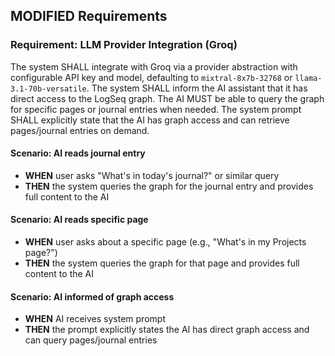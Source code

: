 ## MODIFIED Requirements
### Requirement: LLM Provider Integration (Groq)
The system SHALL integrate with Groq via a provider abstraction with configurable API key and model, defaulting to `mixtral-8x7b-32768` or `llama-3.1-70b-versatile`. The system SHALL inform the AI assistant that it has direct access to the LogSeq graph. The AI MUST be able to query the graph for specific pages or journal entries when needed. The system prompt SHALL explicitly state that the AI has graph access and can retrieve pages/journal entries on demand.

#### Scenario: AI reads journal entry
- **WHEN** user asks "What's in today's journal?" or similar query
- **THEN** the system queries the graph for the journal entry and provides full content to the AI

#### Scenario: AI reads specific page
- **WHEN** user asks about a specific page (e.g., "What's in my Projects page?")
- **THEN** the system queries the graph for that page and provides full content to the AI

#### Scenario: AI informed of graph access
- **WHEN** AI receives system prompt
- **THEN** the prompt explicitly states the AI has direct graph access and can query pages/journal entries

